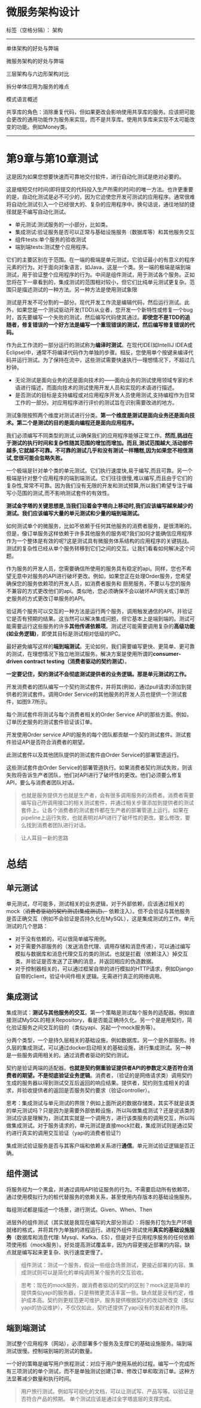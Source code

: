 # 微服务架构设计

标签（空格分隔）： 架构

---

单体架构的好处与弊端

微服务架构的好处与弊端

三层架构与六边形架构对比

拆分单体应用为服务的难点

模式语言概述

共享库的角色：消除重复代码，但如果更改会影响使用共享库的服务。应该把可能会更改的通用功能作为服务来实现，而不是共享库。使用共享库来实现不太可能改变的功能。例如Money类。

---
# 第9章与第10章测试

这是因为如果您想要快速而可靠地交付软件，进行自动化测试是绝对必要的。

这是缩短交付时间(即将提交的代码投入生产所需的时间)的唯一方法。也许更重要的是，自动化测试是必不可少的，因为它迫使您开发可测试的应用程序。通常很难将自动化测试引入一个已经很大的、复杂的应用程序中。换句话说，通往地狱的捷径就是不编写自动化测试。

- 单元测试:测试服务的一小部分，比如类。
- 集成测试:验证服务是否可以正常与基础设施服务（数据库等）和其他服务交互
- 组件tests:单个服务的验收测试
- 端到端tests:测试整个应用程序。

它们的主要区别在于范围。在一端的极端是单元测试，它验证最小的有意义的程序元素的行为。对于面向对象语言，如Java，这是一个类。另一端的极端是端到端测试，用于验证整个应用程序的行为。中间是组件测试，用于测试各个服务。正如您将在下一章看到的，集成测试的范围相对较小，但它们比纯单元测试更复杂。范围只是描述测试的一种方法。另一种方法是使用测试象限

测试是开发不可分割的一部分。现代开发工作流是编辑代码，然后运行测试。此外，如果您是一个测试驱动开发(TDD)从业者，您开发一个新特性或修复一个bug时，首先要编写一个失败的测试，然后编写代码使其通过。**即使您不是TDD的追随者，修复错误的一个好方法是编写一个重现错误的测试，然后编写修复错误的代码。**

作为此工作流的一部分运行的测试称为**编译时测试**。在现代IDE(如IntelliJ IDEA或Eclipse)中，通常不将编译代码作为单独的步骤。相反，您使用单个按键来编译代码并运行测试。为了保持在流中，这些测试需要快速执行—理想情况下，不超过几秒钟。

- 无论测试是面向业务的还是面向技术的——面向业务的测试使用领域专家的术语进行描述，而面向技术的测试使用开发人员和实现的术语进行描述。
- 是否测试的目标是支持编程或对应用程序开发人员使用测试,支持编程作为日常工作的一部分。对应用程序进行评价的测试旨在识别需要改进的地方。

测试象限按照两个维度对测试进行分类。**第一个维度是测试是面向业务还是面向技术。第二个是测试的目的是面向编程还是面向应用程序。**

我们必须编写不同类型的测试,以确保我们的应用程序能够正常工作。**然而,挑战在于测试的执行时间和复杂性随其范围的增加而增加。而且,测试范围越大,活动部件越多,它就越不可靠。不可靠的测试几乎和没有测试一样糟糕,因为如果您不相信测试,您很可能会忽略失败。**

一个极端是针对单个类的单元测试。它们执行速度快,易于编写,而且可靠。另一个极端是针对整个应用程序的端到端测试。它们往往很慢,难以编写,而且由于它们的复杂性,常常不可靠。因为我们没有无限的开发和测试预算,所以我们希望专注于编写小范围的测试,而不影响测试套件的有效性。

**测试金字塔的关键思想是,当我们沿着金字塔向上移动时,我们应该编写越来越少的测试。我们应该编写大量的单元测试和少量的端到端测试。**

如何测试单个的微服务，比如不依赖于任何其他服务的消费者服务，是很清晰的。但是，像订单服务这样依赖于许多其他服务的服务呢?我们如何才能确信应用程序作为一个整体是有效的呢?这是测试具有微服务体系结构的应用程序的关键挑战。测试的复杂性已经从单个服务转移到它们之间的交互。让我们看看如何解决这个问题。

作为服务的开发人员，您需要确信所使用的服务具有稳定的api。同样，您也不希望无意中对服务的API进行破坏更改。例如，如果您正在处理Order服务，您希望确保您的服务依赖项的开发人员，如消费者服务和
厨房服务，不要以与您的服务不兼容的方式更改他们的api。类似地，您必须确保不会以破坏API网关或订单历史服务的方式更改订单服务的API。

验证两个服务可以交互的一种方法是运行两个服务，调用触发通信的API，并验证它是否有预期的结果。这当然可以解决集成问题，但它基本上是端到端的。测试可能需要运行这些服务的许多**其他传递依赖项**。测试还可能需要调用复杂的**高级功能(如业务逻辑)**，即使其目标是测试相对低级的IPC。

最好避免编写这样的**端到端测试**。无论如何，我们需要编写更快、更简单、更可靠的测试，在理想情况下独立地测试服务。解决方案是使用所谓的**consumer-driven contract testing（消费者驱动的契约测试）**。

**一定要记住，契约测试不会彻底测试提供者的业务逻辑。那是单元测试的工作。**

开发消费者的团队编写一个契约测试套件，并将其(例如，通过pull请求)添加到提供者的测试套件。调用Order Service的其他服务的开发人员也提供一个测试套件，如图9.7所示。

每个测试套件将测试与每个消费者相关的Order Service API的那些方面。例如，订单历史服务的测试套件验证该订单。

开发使用Order service API的服务的每个团队都贡献一个契约测试套件。测试套件验证API是否符合消费者的期望。

此测试套件以及其他团队提供的测试套件由Order Service的部署管道运行。

这些测试套件由Order Service的部署管道执行。如果消费者契约测试失败，则该失败将告诉生产者团队，他们对API进行了破坏性的更改。他们必须要么修复API，要么与消费者团队对话。

> 也就是服务提供方也就是生产者，会有很多调用服务的消费者。消费者需要编写自己所调用接口的相关测试套件，并通过相关步骤添加到提供者的测试套件上。让各个消费者的测试套件都在生产者的部署管道上运行。如果在pipeline上运行失败，也就表明对API进行了破坏性的更改。要么修改，要么找到消费者团队进行对话。

> 让人耳目一新的思路

# 总结
## 单元测试
单元测试，尽可能多，测试相关的业务逻辑，对于外部依赖，应该通过相关的mock（~~消费者驱动的契约测试(集成测试)、~~ 依赖注入）。但不会验证与其他服务是否正确交互（例如不会验证是否持久化在MySQL），这是集成测试的工作。单元测试的几个思路：

- 对于没有依赖的，可以很简单编写用例。
- 对于需要外部服务的（发送消息代理、调用存储和消息传递），可以通过编写模拟与数据库和消息代理交互的类的测试。也就是拦截（依赖注入）掉交互类，并验证是否发送了正确的消息，并返回相应的伪造数据。
- 对于控制器相关的，可以通过框架自带的进行模拟的HTTP请求，例如Django自带的client，验证中间件相关逻辑。无需进行真正的网络调用。

## 集成测试
集成测试：**测试与其他服务的交互**。第一个策略是测试每个服务的适配器。例如直接测试MySQL的相关Repository，看是否能正确持久化。另一个是是用契约，简化验证服务之间交互的目的（类似yapi、另起一个mock服务等）。

分两个类型，一个是持久层相关的基础设施，例如数据库。另一个是外部服务。持久层的集成测试，可以通过docker启动相关的基础设施，进行集成测试。另一种是一些服务调用相关的。通过消费者驱动的契约测试。

契约是验证两端的适配器。**也就是契约侧重验证提供者API的参数定义是否符合消费者的期望。不是彻底验证业务逻辑**。消费者，（验证的是网络请求类）调用契约生成的服务器以得到测试交互后返回的响应结果。提供者，契约则生成相关的请求，并验收提供者的返回是否服务契约要求（验证controller）。

思考：集成测试与单元测试的界限？例如上面所说的数据存储类，其实不就是该类的单元测试吗？只是因为是需要外部依赖设施，所以叫做集成测试？还是说该类的测试应该是理解为，测试其实就是一个调用方，进行该类服务的调用交互，所以叫做集成测试。对于服务请求的，单元测试是直接mock拦截，集成测试则是通过契约进行真实的调用交互验证（yapi的消费者验证?）

集成测试验证服务是否与其客户端和依赖关系进行**通信**。单元测试验证逻辑是否正确。

## 组件测试

将服务视为一个黑盒，并通过调用API验证服务的行为。不需要启动所有依赖项，通过使用模拟行为的桩代替服务的依赖关系，甚至使用内存版本的基础设施服务。

每组测试都是描述一个场景，进行测试。Given、When、Then

进层外的组件测试（其实就是我现在编写的大部分测试）：将服务打包为生产环境就绪的格式，并将其作为单独的进程运行。进程外组件测试使用**真实的基础设施服务**（数据库和消息代理: Mysql、Kafka、ES），但是对于应用程序服务的任何依赖项使用桩（mock服务）。好处提高测试覆盖率，因为内容更接近部署的内容。缺点就是编写起来更复杂、执行速度更慢了。

> 组件测试：测试一个服务，假设一些组合场景测试，更接近部署的内容。集成测试则可以是简化的单纯调用某个服务的交互验收。

> 思考：现在的mock服务，跟消费者驱动的契约的区别？mock这是简单的提供类似yapi的服务器，只是稍微更灵活丰富一些。缺点就是没有约定，维护成本高。契约则更规范更可维护。服务提供根据契约的改动所改变（类似yapi的协议维护），不仅仅如此，契约还提供了yapi没有的发起者的作用。

## 端到端测试

测试整个应用程序（网站），必须部署多个服务及支撑它的基础设施服务。端到端测试很慢。控制端到端的测试的数量。

一个好的策略是编写用户旅程测试：对应于用户使用系统的过程。编写一个完成所有三项测试的单个测试，而不是单独测试创建订单、修改订单和取消订单。这种方法显著减少数量和执行时间。

> 用户旅行测试。例如写可视化的文档，可以让测试写、产品写等。以验证是否符合产品的预期。
> 单个测试应该是通过金字塔底层的支撑完成。
